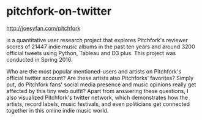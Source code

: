 # pitchfork-on-twitter
http://joesyfan.com/pitchfork

<Pitchfork on Twitter> is a quantitative user research project that explores Pitchfork's reviewer scores of 21447 indie music albums in the past ten years and around 3200 official tweets using Python, Tableau and D3 plus. This project was conducted in Spring 2016.

Who are the most popular mentioned-users and artists on Pitchfork's official twitter account? Are these artists also Pitchforks’ favorites? Simply put, do Pitchfork fans' social media presence and music opinions really get affected by this tiny web outfit? Apart from answering these questions, I also visualized Pitchfork's twitter network, which demonstrates how the artists, record labels, music festivals, and even politicians get connected together in this online indie music world.
